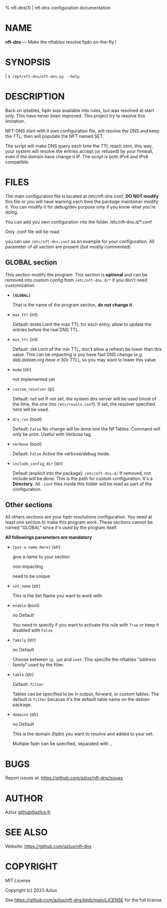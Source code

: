 % nft-dns(1) | nft-dns configuration documentation

# NAME
**nft-dns** — Make the nftables resolve fqdn on-the-fly !
 
# SYNOPSIS
|    `$ /opt/nft-dns/nft-dns.py --help`

# DESCRIPTION
Back on iptables, fqdn was available into rules, but was resolved at start only. This have never been improved.
This project try to resolve this limitation.

NFT-DNS start with it own configuration file, will resolve the DNS and keep the TTL, then will populate the NFT named SET.

The script will make DNS query each time the TTL reach zero, this way, your system will resolve the entries accept (or refused) by your firewall, even if the domain have change it IP.
The script is both IPv4 and IPv6 compatible.

# FILES
The main configuration file is located at /etc/nft-dns.conf, **DO NOT modify** this file or you will have warning each time the package maintainer modify it.
You can modify it for debug/dev purpose only if you know what you're doing.

You can add you own configuration into the folder /etc/nft-dns.d/*.conf

Only .conf file will be read.

you can use `/etc/nft-dns.conf` as an example for your configuration. All parameter of all section are present (but mostly commented)

## GLOBAL section
This section modify the program. This section is **optional** and can be removed into custom config from `/etc/nft-dns.d/*` if you don't need customization.

- **`[GLOBAL]`**

  That is the name of the program section, **do not change it**.

- `max_ttl` (int)
  
  Default: `86400`
  Limit the max TTL for each entry, allow to update the entries before the real DNS TTL.

- `min_ttl` (int)

  Default: `300`
  Limit of the min TTL, don't allow a refresh be lower than this value.
  This can be impacting is you have fast DNS change (*e.g. deb.debian.org have a 30s TTL*), so you may want to lower this value.

- `mode` (str)

  not implemented yet

- `custom_resolver` (ip)

  Default: not set
  If not set, the system dns server will be used (most of the time, the one into `/etc/resolv.conf`).
  If set, the resolver specified here will be used.

- `dry_run` (bool)

  Default: `False`
  No change will be done one the NFTables. Command will only be print. Useful with Verbose tag.

- `verbose` (bool)

  Default: `False`
  Active the verbose/debug mode.

- `include_config_dir` (str)

  Default (explicit into the package): `/etc/nft-dns.d/`
  If removed, not include will be done.
  This is the path for custom configuration. It's a **Directory**. All `.conf` files inside this folder will be read as part of the configuration.

## Other sections
All others sections are your fqdn resolutions configuration.
You need at least one section to make this program work. These sections cannot be named "GLOBAL" since it's used by the program itself.

**All followings parameters are mandatory**

- `[put-a-name-here]` (str)
 
  give a name to your section
 
  non-impacting

  need to be unique

- `set_name` (str)

  This is the Set Name you want to work with

- `enable` (bool)

  no Default
  
  You need to specify if you want to activate this rule with `True` or keep it disabled with `False`

- `family` (str)
  
  no Default

  Choose between `ip`, `ip6` and `inet`. This specifie the nftables "address family" used by the filter.

- `table` (str)

  Default: `filter`

  Tables can be specified to be in output, forward, or custom tables. The default is `filter` because it's the default table name on the debian package. 

- `domains` (str)

  no Default
  
  This is the domain (fqdn) you want to resolve and added to your set.
  
  Multiple fqdn can be specified, separated with `,`

# BUGS
Report issues at: <https://github.com/azlux/nft-dns/issues>

# AUTHOR
Azlux <github@azlux.fr>

# SEE ALSO
Website: <https://github.com/azlux/nft-dns>

# COPYRIGHT
MIT License

Copyright (c) 2023 Azlux

See https://github.com/azlux/nft-dns/blob/main/LICENSE for the full license